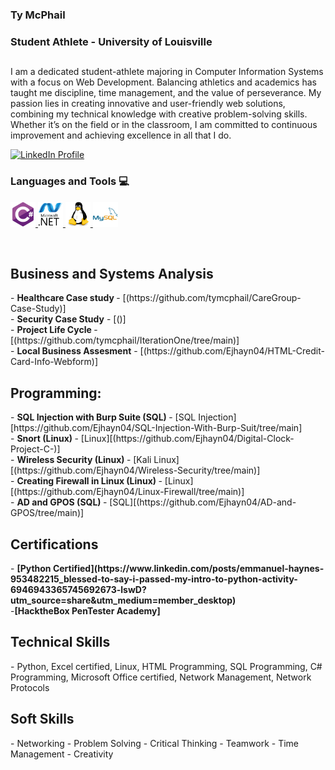 
### Ty McPhail
### Student Athlete - University of Louisville

##
I am a dedicated student-athlete majoring in Computer Information Systems with a focus on Web Development. Balancing athletics and academics has taught me discipline, time management, and the value of perseverance. My passion lies in creating innovative and user-friendly web solutions, combining my technical knowledge with creative problem-solving skills. Whether it’s on the field or in the classroom, I am committed to continuous improvement and achieving excellence in all that I do.

<p align="left">
  <a href="[https://www.linkedin.com/in/emmanuel-haynes-953482215?lipi=urn%3Ali%3Apage%3Ad_flagship3_profile_view_base_contact_details%3Bkuc8APqgQhmSytvfqYt59w%3D%3D](https://www.linkedin.com/feed/)">
<img alt="LinkedIn Profile" title= "LinkedIn" src="https://custom-icon-badges.demolab.com/badge/LinkedIN-My%20Profile-blue"/<></a>

### Languages and Tools 💻 
  
 

   
  <p align="left">  <a href="https://www.w3schools.com/cs/" target="_blank" rel="noreferrer"> <img src="https://raw.githubusercontent.com/devicons/devicon/master/icons/csharp/csharp-original.svg" alt="csharp" width="40" height="40"/> </a>
    <a href="https://dotnet.microsoft.com/" target="_blank" rel="noreferrer"> <img src="https://raw.githubusercontent.com/devicons/devicon/master/icons/dot-net/dot-net-original-wordmark.svg" alt="dotnet" width="40" height="40"/> </a> 
    <a href="https://www.linux.org/" target="_blank" rel="noreferrer"> <img src="https://raw.githubusercontent.com/devicons/devicon/master/icons/linux/linux-original.svg" alt="linux" width="40" height="40"/> </a> <img src="https://raw.githubusercontent.com/devicons/devicon/master/icons/mysql/mysql-original-wordmark.svg" alt="mysql" width="40" height="40"/> </a> </p>
<br/>
  
  <h2>Business and Systems Analysis </h2>
- <b>Healthcare Case study </b>
  - [(https://github.com/tymcphail/CareGroup-Case-Study)]
  <br/>
- <b>Security Case Study</b>
  - [()]</b></i>
    <br/>
- <b>Project Life Cycle  </b>
  - [(https://github.com/tymcphail/IterationOne/tree/main)]
  <br/>
- <b>Local Business Assesment</b>
  - [(https://github.com/Ejhayn04/HTML-Credit-Card-Info-Webform)]
<br/>



  
  <h2>Programming:</h2>
  - <b>SQL Injection with Burp Suite (SQL) </b>
  - [SQL Injection][https://github.com/Ejhayn04/SQL-Injection-With-Burp-Suit/tree/main]
  <br/>
- <b> Snort (Linux) </b>
  - [Linux][(https://github.com/Ejhayn04/Digital-Clock-Project-C-)]
  <br/>
- <b> Wireless Security (Linux) </b>
  - [Kali Linux][(https://github.com/Ejhayn04/Wireless-Security/tree/main)]
  <br/>
- <b> Creating Firewall in Linux (Linux) </b>
  - [Linux][(https://github.com/Ejhayn04/Linux-Firewall/tree/main)]
  <br/>
- <b> AD and GPOS (SQL) </b>
  - [SQL][(https://github.com/Ejhayn04/AD-and-GPOS/tree/main)]
  <br/>


<h2> Certifications </h2>
- <b>[Python Certified](https://www.linkedin.com/posts/emmanuel-haynes-953482215_blessed-to-say-i-passed-my-intro-to-python-activity-6946943365745692673-lswD?utm_source=share&utm_medium=member_desktop)</b>
<br/>
-<b>[HacktheBox PenTester Academy]</b>
<h2> Technical Skills </h2>
- Python, Excel certified, Linux, HTML Programming, SQL Programming, C# Programming, Microsoft Office certified, Network Management, Network Protocols

<h2>Soft Skills</h2>
- Networking  
- Problem Solving
- Critical Thinking
- Teamwork
- Time Management
- Creativity

